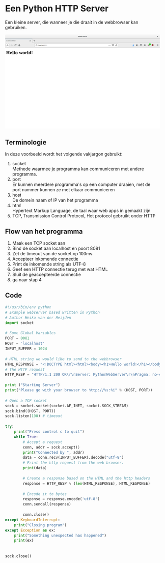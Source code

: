 # Een Python HTTP Server
Een kleine server, die wanneer je die draait in de webbrowser kan gebruiken.

![Resultaat](resultaat.png "Webbrowser")

## Terminologie
In deze voorbeeld wordt het volgende vakjargon gebruikt:
1. socket\
Methode waarmee je programma kan communiceren met andere programma. 
2. port\
Er kunnen meerdere programma's op een computer draaien, met de port nummer kunnen ze met elkaar communiceren
3. host\
De domein naam of IP van het programma
4. html\
Hypertext Markup Language, de taal waar web apps in gemaakt zijn
5. TCP, Transmission Control Protocol, Het protocol gebruikt onder HTTP

## Flow van het programma
1. Maak een TCP socket aan
2. Bind de socket aan localhost en poort 8081
3. Zet de timeout van de socket op 100ms
4. Accepteer inkomende connectie
5. Print de inkomende string als UTF-8
6. Geef een HTTP connectie terug met wat HTML
7. Sluit de geaccepteerde connectie
8. ga naar stap 4


## Code
```python
#!/usr/bin/env python
# Example webserver based written in Python
# Author Heiko van der Heijden
import socket

# Some Global Variables
PORT = 8081
HOST = 'localhost'
INPUT_BUFFER = 1024

# HTML string we would like to send to the webbrowser
HTML_RESPONSE = "<!DOCTYPE html><html><body><h1>Hello world!</h1></body></html>"
# The HTTP request
HTTP_RESP = "HTTP/1.1 200 OK\r\nServer: PythonWebServer\r\nPragma: no-cache\r\nExpires: 0 \r\nContent-Type: text/html\r\nContent-Length: %i\r\n\r\n%s"

print ("Starting Server")
print("Please go with your browser to http://%s:%i" % (HOST, PORT))

# Open a TCP socket
sock = socket.socket(socket.AF_INET, socket.SOCK_STREAM)
sock.bind((HOST, PORT))
sock.listen(100) # timeout

try:
    print("Press control c to quit")
    while True:
        # Accept a request
        conn, addr = sock.accept()
        print("Connected by ", addr)
        data = conn.recv(INPUT_BUFFER).decode("utf-8")
        # Print the http request from the web browser.
        print(data)
        
        # Create a response based on the HTML and the http headers
        response = HTTP_RESP % (len(HTML_RESPONSE), HTML_RESPONSE)
        
        # Encode it to bytes
        response = response.encode('utf-8')
        conn.sendall(response) 
        
        conn.close()
except KeyboardInterrupt:
    print("Closing program")
except Exception as ex:
    print("Something unexpected has happened")
    print(ex)


sock.close()




```